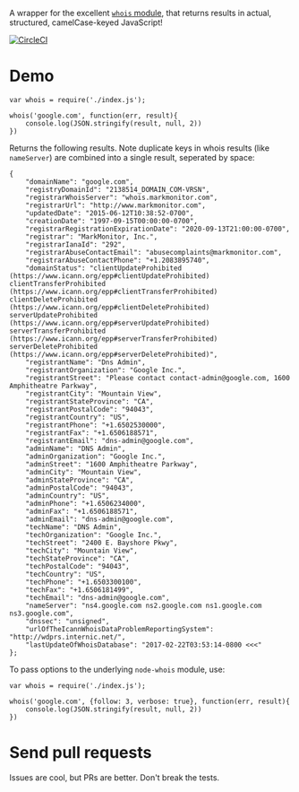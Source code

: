 A wrapper for the excellent [`whois` module](https://www.npmjs.com/package/whois), that returns results in actual, structured, camelCase-keyed JavaScript!

[![CircleCI](https://circleci.com/gh/mikemaccana/whois-json.svg?style=shield)](https://circleci.com/gh/mikemaccana/whois-json)

# Demo

	var whois = require('./index.js');

	whois('google.com', function(err, result){
		console.log(JSON.stringify(result, null, 2))
	})

Returns the following results. Note duplicate keys in whois results (like `nameServer`) are combined into a single result, seperated by space:

	{
		"domainName": "google.com",
		"registryDomainId": "2138514_DOMAIN_COM-VRSN",
		"registrarWhoisServer": "whois.markmonitor.com",
		"registrarUrl": "http://www.markmonitor.com",
		"updatedDate": "2015-06-12T10:38:52-0700",
		"creationDate": "1997-09-15T00:00:00-0700",
		"registrarRegistrationExpirationDate": "2020-09-13T21:00:00-0700",
		"registrar": "MarkMonitor, Inc.",
		"registrarIanaId": "292",
		"registrarAbuseContactEmail": "abusecomplaints@markmonitor.com",
		"registrarAbuseContactPhone": "+1.2083895740",
		"domainStatus": "clientUpdateProhibited (https://www.icann.org/epp#clientUpdateProhibited) clientTransferProhibited (https://www.icann.org/epp#clientTransferProhibited) clientDeleteProhibited (https://www.icann.org/epp#clientDeleteProhibited) serverUpdateProhibited (https://www.icann.org/epp#serverUpdateProhibited) serverTransferProhibited (https://www.icann.org/epp#serverTransferProhibited) serverDeleteProhibited (https://www.icann.org/epp#serverDeleteProhibited)",
		"registrantName": "Dns Admin",
		"registrantOrganization": "Google Inc.",
		"registrantStreet": "Please contact contact-admin@google.com, 1600 Amphitheatre Parkway",
		"registrantCity": "Mountain View",
		"registrantStateProvince": "CA",
		"registrantPostalCode": "94043",
		"registrantCountry": "US",
		"registrantPhone": "+1.6502530000",
		"registrantFax": "+1.6506188571",
		"registrantEmail": "dns-admin@google.com",
		"adminName": "DNS Admin",
		"adminOrganization": "Google Inc.",
		"adminStreet": "1600 Amphitheatre Parkway",
		"adminCity": "Mountain View",
		"adminStateProvince": "CA",
		"adminPostalCode": "94043",
		"adminCountry": "US",
		"adminPhone": "+1.6506234000",
		"adminFax": "+1.6506188571",
		"adminEmail": "dns-admin@google.com",
		"techName": "DNS Admin",
		"techOrganization": "Google Inc.",
		"techStreet": "2400 E. Bayshore Pkwy",
		"techCity": "Mountain View",
		"techStateProvince": "CA",
		"techPostalCode": "94043",
		"techCountry": "US",
		"techPhone": "+1.6503300100",
		"techFax": "+1.6506181499",
		"techEmail": "dns-admin@google.com",
		"nameServer": "ns4.google.com ns2.google.com ns1.google.com ns3.google.com",
		"dnssec": "unsigned",
		"urlOfTheIcannWhoisDataProblemReportingSystem": "http://wdprs.internic.net/",
		"lastUpdateOfWhoisDatabase": "2017-02-22T03:53:14-0800 <<<"
	};

To pass options to the underlying `node-whois` module, use:

	var whois = require('./index.js');

	whois('google.com', {follow: 3, verbose: true}, function(err, result){
		console.log(JSON.stringify(result, null, 2))
	})

# Send pull requests

Issues are cool, but PRs are better. Don't break the tests.
